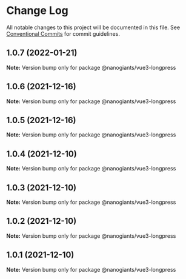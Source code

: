 # Change Log

All notable changes to this project will be documented in this file.
See [Conventional Commits](https://conventionalcommits.org) for commit guidelines.

## 1.0.7 (2022-01-21)

**Note:** Version bump only for package @nanogiants/vue3-longpress





## 1.0.6 (2021-12-16)

**Note:** Version bump only for package @nanogiants/vue3-longpress





## 1.0.5 (2021-12-16)

**Note:** Version bump only for package @nanogiants/vue3-longpress





## 1.0.4 (2021-12-10)

**Note:** Version bump only for package @nanogiants/vue3-longpress





## 1.0.3 (2021-12-10)

**Note:** Version bump only for package @nanogiants/vue3-longpress





## 1.0.2 (2021-12-10)

**Note:** Version bump only for package @nanogiants/vue3-longpress





## 1.0.1 (2021-12-10)

**Note:** Version bump only for package @nanogiants/vue3-longpress
